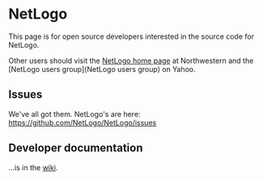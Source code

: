 # NetLogo

This page is for open source developers interested in the source code for NetLogo.

Other users should visit the [NetLogo home page](http://ccl.northwestern.edu/netlogo/) at Northwestern and the [NetLogo users group](NetLogo users group) on Yahoo.

## Issues

We've all got them. NetLogo's are here: https://github.com/NetLogo/NetLogo/issues

## Developer documentation

...is in the [wiki](https://github.com/NetLogo/NetLogo/wiki).
